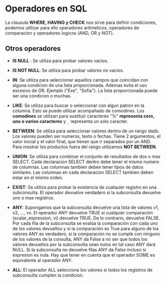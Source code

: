 # Operadores en SQL

La clausula **WHERE, HAVING y CHECK** nos sirve para definir condiciones, podemos utilizar para ello operadores aritmeticos, operadores de comparacion y operadores logicos (AND, OR y NOT).

## Otros operadores

* **IS NULL** : Se utiliza para probar valores vacios.

* **IS NOT NULL**: Se utiliza para probar valores no vacios.

* **IN**: Se utiliza para seleccionar aquellos campos que coincidan con alguna condicion de una lista proporcionada. Ademas evita el uso excesivo de OR. Ejemplo ("Exe", "Sofia"). La lista proporcionada puede ser una condicion o muchas.

* **LIKE**: Se utiliza para buscar o seleccionar con algun patron en la columna. Esto se puede utilizar acompañado de comodines. Los **comodines** se utilizan para sustituir caracteres "%" **representa cero, uno o varios caracteres** y `_` representa un solo caracter.

* **BETWEEN**: Se utiliza para seleccionar valores dentro de un rango dado. Los valores pueden ser numeros, texto o fechas. Tiene 2 argumentos, el valor inicial y el valor final, que tienen que ir separados por un AND. Para mostrar los productos fuera del rango utilizamos **NOT BETWEEN**.

* **UNION**: Se utiliza para combinar el conjunto de resultados de dos o mas SELECT. Cada declaracion SELECT dentro debe tener el mismo numero de columnas. Las columnas tambien deben tener tipos de datos similares. Las columnas en cada declaracion SELECT tambien deben estar en el mismo orden.
* **EXIST**: Se utiliza para probar la existencia de cualquier registro en una subconsulta. El operador devuelve verdadero si la subconsulta devuelve uno o mas registros.
* **ANY**: Supongamos que la subconsulta devuelve una lista de valores v1, v2, …, vx. El operador ANY devuelve TRUE si cualquier comparación (scalar_expression, vi) devuelve TRUE. De lo contrario, devuelve FALSE. Por cada fila de la subconsulta se evalúa la comparación con cada uno de los valores devueltos y si la comparación es True para alguno de los valores ANY es verdadero, si la comparación no se cumple con ninguno de los valores de la consulta, ANY da False a no ser que todos los valores devueltos por la subconsulta sean nulos en tal caso ANY dará NULL. Si la subconsulta no devuelve filas ANY da False incluso si expresion es nula. Hay que tener en cuenta que el operador SOME es equivalente al operador ANY.
* **ALL**: El operador ALL selecciona los valores si todos los registros de subconsulta cumplen la condicion.
